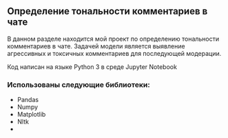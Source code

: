 ## Определение тональности комментариев в чате

В данном разделе находится мой проект по определению тональности комментариев в чате. Задачей модели является выявление агрессивных и токсичных комментариев для последующей модерации.

Код написан на языке Python 3  в среде Jupyter Notebook

### Использованы следующие библиотеки:
- Pandas
- Numpy
- Matplotlib
- Nltk
- 
